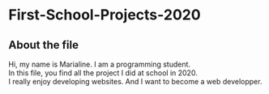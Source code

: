 # First-School-Projects-2020


<h2>About the file</h2>

Hi, my name is Marialine. I am a programming student. <br>
In this file, you find all the project I did at school in 2020. <br>
I really enjoy developing websites. And I want to become a web developper. <br>
